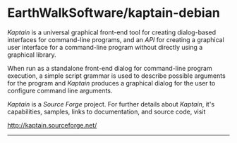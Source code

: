 # EarthWalkSoftware/kaptain-debian

*Kaptain* is a universal graphical front-end tool for creating dialog-based interfaces for command-line programs, and an *API* for creating a graphical user interface for a command-line program without directly using a graphical library.

When run as a standalone front-end dialog for command-line program execution, a simple script grammar is used to describe possible arguments for the program and *Kaptain* produces a graphical dialog for the user to configure command line arguments.

*Kaptain* is a *Source Forge* project.  For further details about *Kaptain*, it's capabilities, samples, links to documentation, and source code, visit

  http://kaptain.sourceforge.net/  

_____________________

